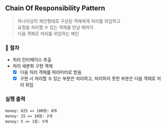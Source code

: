 ## Chain Of Responsibility Pattern

> 하나이상의 체인형태로 구성된 객체에게 처리를 위임하고 <br> 
> 요청을 처리할 수 있는 객체를 만날 때까지 <br> 
> 다음 객체로 처리를 위임하는 패턴

### 📍 절차
- 처리 인터페이스 추출 
- 처리 세분화 구현 객체
    - [x] 다음 처리 객체를 파라미터로 받음
    - [x] 구현 시 처리할 수 있는 부분은 처리하고, 처리하지 못한 부분은 다음 객체로 처리 위임

### 실행 출력
```
money: 825 => 100원: 8개
money: 25 => 10원: 2개
money: 5 => 1원: 5개
```
